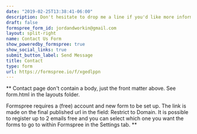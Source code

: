 ```yaml
---
date: "2019-02-25T13:38:41-06:00"
description: Don't hesitate to drop me a line if you'd like more information about any of the projects listed here, if you'd like to strike up a collaboration, if you're curious about what's up next, or if you just want to say hi!
draft: false
formspree_form_id: jordandworkin@gmail.com
layout: split-right
name: Contact Us Form
show_poweredby_formspree: true
show_social_links: true
submit_button_label: Send Message
title: Contact
type: form
url: https://formspree.io/f/xgedlppn
---
```


** Contact page don't contain a body, just the front matter above.
See form.html in the layouts folder.

Formspree requires a (free) account and new form to be set up. The link is made on the final published url in the field: Restrict to Domain. It is possible to register up to 2 emails free and you can select which one you want the forms to go to within Formspree in the Settings tab.
**
